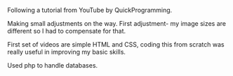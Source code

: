 Following a tutorial from YouTube by QuickProgramming.

Making small adjustments on the way.  First adjustment- my image sizes are different so I had to compensate for that.

First set of videos are simple HTML and CSS, coding this from scratch was really useful in improving my basic skills.

Used php to handle databases.
